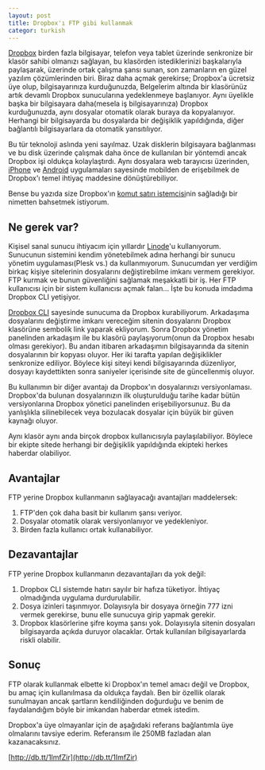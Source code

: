 ```yaml
---
layout: post
title: Dropbox'ı FTP gibi kullanmak
categor: turkish
---
```


[Dropbox](http://db.tt/1ImfZir) birden fazla bilgisayar, telefon veya tablet üzerinde senkronize bir klasör sahibi olmanızı sağlayan, bu klasörden istediklerinizi başkalarıyla paylaşarak, üzerinde ortak çalışma şansı sunan, son zamanların en güzel yazılım çözümlerinden biri. Biraz daha açmak gerekirse; Dropbox'a ücretsiz üye olup, bilgisayarınıza kurduğunuzda, Belgelerim altında bir klasörünüz artık devamlı Dropbox sunucularına yedeklenmeye başlanıyor. Aynı üyelikle başka bir bilgisayara daha(mesela iş bilgisayarınıza) Dropbox kurduğunuzda, aynı dosyalar otomatik olarak buraya da kopyalanıyor. Herhangi bir bilgisayarda bu dosyalarda bir değişiklik yapıldığında, diğer bağlantılı bilgisayarlara da otomatik yansıtılıyor.

Bu tür teknoloji aslında yeni sayılmaz. Uzak disklerin bilgisayara bağlanması ve bu disk üzerinde çalışmak daha önce de kullanılan bir yöntemdi ancak Dropbox işi oldukça kolaylaştırdı. Aynı dosyalara web tarayıcısı üzerinden, [iPhone](http://itunes.apple.com/us/app/dropbox/id327630330?mt=8) ve [Android](https://market.android.com/details?id=com.dropbox.android) uygulamaları sayesinde mobilden de erişebilmek de Dropbox'ı temel ihtiyaç maddesine dönüştürebiliyor.

Bense bu yazıda size Dropbox'ın [komut satırı istemcisi](http://www.dropboxwiki.com/Using_Dropbox_CLI)nin sağladığı bir nimetten bahsetmek istiyorum.
<!--more-->

## Ne gerek var?

Kişisel sanal sunucu ihtiyacım için yıllardır [Linode](http://www.linode.com/?r=c2c44c598b1a93f61a9aadc7eb9c1396b8456d08)'u kullanıyorum. Sunucunun sistemini kendim yönetebilmek adına herhangi bir sunucu yönetim uygulaması(Plesk vs.) da kullanmıyorum. Sunucumdan yer verdiğim birkaç kişiye sitelerinin dosyalarını değiştirebilme imkanı vermem gerekiyor. FTP kurmak ve bunun güvenliğini sağlamak meşakkatli bir iş. Her FTP kullanıcısı için bir sistem kullanıcısı açmak falan... İşte bu konuda imdadıma Dropbox CLI yetişiyor.

[Dropbox CLI](http://www.dropboxwiki.com/Using_Dropbox_CLI) sayesinde sunucuma da Dropbox kurabiliyorum. Arkadaşıma dosyalarını değiştirme imkanı vereceğim sitenin dosyalarını Dropbox klasörüne sembolik link yaparak ekliyorum. Sonra Dropbox yönetim panelinden arkadaşım ile bu klasörü paylaşıyorum(onun da Dropbox hesabı olması gerekiyor). Bu andan itibaren arkadaşımın bilgisayarında da sitenin dosyalarının bir kopyası oluyor. Her iki tarafta yapılan değişiklikler senkronize ediliyor. Böylece kişi siteyi kendi bilgisayarında düzenliyor, dosyayı kaydettikten sonra saniyeler içerisinde site de güncellenmiş oluyor.

Bu kullanımın bir diğer avantajı da Dropbox'ın dosyalarınızı versiyonlaması. Dropbox'da bulunan dosyalarınızın ilk oluşturulduğu tarihe kadar bütün versiyonlarına Dropbox yönetici panelinden erişebiliyorsunuz. Bu da yanlışlıkla silinebilecek veya bozulacak dosyalar için büyük bir güven kaynağı oluyor.

Aynı klasör aynı anda birçok dropbox kullanıcısıyla paylaşılabiliyor. Böylece bir ekipte sitede herhangi bir değişiklik yapıldığında ekipteki herkes haberdar olabiliyor.

## Avantajlar

FTP yerine Dropbox kullanmanın sağlayacağı avantajları maddelersek:

1. FTP'den çok daha basit bir kullanım şansı veriyor.
2. Dosyalar otomatik olarak versiyonlanıyor ve yedekleniyor.
3. Birden fazla kullanıcı ortak kullanabiliyor.

## Dezavantajlar

FTP yerine Dropbox kullanmanın dezavantajları da yok değil:

1. Dropbox CLI sistemde hatırı sayılır bir hafıza tüketiyor. İhtiyaç olmadığında uygulama durdurulabilir.
2. Dosya izinleri taşınmıyor. Dolayısıyla bir dosyaya örneğin 777 izni vermek gerekirse, bunu elle sunucuya girip yapmak gerekir.
3. Dropbox klasörlerine şifre koyma şansı yok. Dolayısıyla sitenin dosyaları bilgisayarda açıkda duruyor olacaklar. Ortak kullanılan bilgisayarlarda riskli olabilir.

## Sonuç

FTP olarak kullanmak elbette ki Dropbox'ın temel amacı değil ve Dropbox, bu amaç için kullanılmasa da oldukça faydalı. Ben bir özellik olarak sunulmayan ancak şartların kendiliğinden doğurduğu ve benim de faydalandığım böyle bir imkandan haberdar etmek istedim.

Dropbox'a üye olmayanlar için de aşağıdaki referans bağlantımla üye olmalarını tavsiye ederim. Referansım ile 250MB fazladan alan kazanacaksınız.

[http://db.tt/1ImfZir](http://db.tt/1ImfZir)
